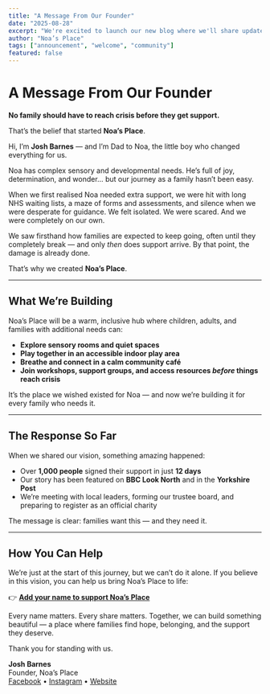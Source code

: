 ```yaml
---
title: "A Message From Our Founder"
date: "2025-08-28"
excerpt: "We're excited to launch our new blog where we'll share updates, stories, and insights about supporting families with additional needs in Calderdale."
author: "Noa’s Place"
tags: ["announcement", "welcome", "community"]
featured: false
---
```


# A Message From Our Founder

**No family should have to reach crisis before they get support.**

That’s the belief that started **Noa’s Place**.

Hi, I’m **Josh Barnes** — and I’m Dad to Noa, the little boy who changed everything for us.

Noa has complex sensory and developmental needs. He’s full of joy, determination, and wonder… but our journey as a family hasn’t been easy.

When we first realised Noa needed extra support, we were hit with long NHS waiting lists, a maze of forms and assessments, and silence when we were desperate for guidance. We felt isolated. We were scared. And we were completely on our own.

We saw firsthand how families are expected to keep going, often until they completely break — and only *then* does support arrive. By that point, the damage is already done.

That’s why we created **Noa’s Place**.

---

## What We’re Building

Noa’s Place will be a warm, inclusive hub where children, adults, and families with additional needs can:

- **Explore sensory rooms and quiet spaces**
- **Play together in an accessible indoor play area**
- **Breathe and connect in a calm community café**
- **Join workshops, support groups, and access resources _before_ things reach crisis**

It’s the place we wished existed for Noa — and now we’re building it for every family who needs it.

---

## The Response So Far

When we shared our vision, something amazing happened:

- Over **1,000 people** signed their support in just **12 days**
- Our story has been featured on **BBC Look North** and in the **Yorkshire Post**
- We’re meeting with local leaders, forming our trustee board, and preparing to register as an official charity

The message is clear: families want this — and they need it.

---

## How You Can Help

We’re just at the start of this journey, but we can’t do it alone. If you believe in this vision, you can help us bring Noa’s Place to life:

👉 **[Add your name to support Noa’s Place](https://www.noasplace.org.uk)**

Every name matters. Every share matters. Together, we can build something beautiful — a place where families find hope, belonging, and the support they deserve.

Thank you for standing with us.  

**Josh Barnes**  
Founder, Noa’s Place  
[Facebook](https://www.facebook.com/noasplaceuk/) • [Instagram](https://www.instagram.com/noasplaceuk/) • [Website](https://www.noasplace.org.uk)

